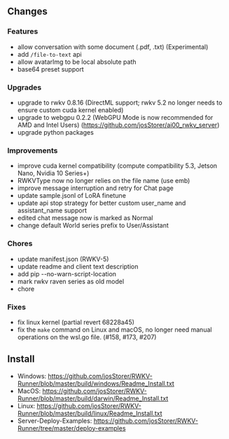## Changes

### Features

- allow conversation with some document (.pdf, .txt) (Experimental)
- add `/file-to-text` api
- allow avatarImg to be local absolute path
- base64 preset support

### Upgrades

- upgrade to rwkv 0.8.16 (DirectML support; rwkv 5.2 no longer needs to ensure custom cuda kernel enabled)
- upgrade to webgpu 0.2.2 (WebGPU Mode is now recommended for AMD and Intel
  Users) (https://github.com/josStorer/ai00_rwkv_server)
- upgrade python packages

### Improvements

- improve cuda kernel compatibility (compute compatibility 5.3, Jetson Nano, Nvidia 10 Series+)
- RWKVType now no longer relies on the file name (use emb)
- improve message interruption and retry for Chat page
- update sample.jsonl of LoRA finetune
- update api stop strategy for better custom user_name and assistant_name support
- edited chat message now is marked as Normal
- change default World series prefix to User/Assistant

### Chores

- update manifest.json (RWKV-5)
- update readme and client text description
- add pip --no-warn-script-location
- mark rwkv raven series as old model
- chore

### Fixes

- fix linux kernel (partial revert 68228a45)
- fix the `make` command on Linux and macOS, no longer need manual operations on the wsl.go file. (#158, #173, #207)

## Install

- Windows: https://github.com/josStorer/RWKV-Runner/blob/master/build/windows/Readme_Install.txt
- MacOS: https://github.com/josStorer/RWKV-Runner/blob/master/build/darwin/Readme_Install.txt
- Linux: https://github.com/josStorer/RWKV-Runner/blob/master/build/linux/Readme_Install.txt
- Server-Deploy-Examples: https://github.com/josStorer/RWKV-Runner/tree/master/deploy-examples